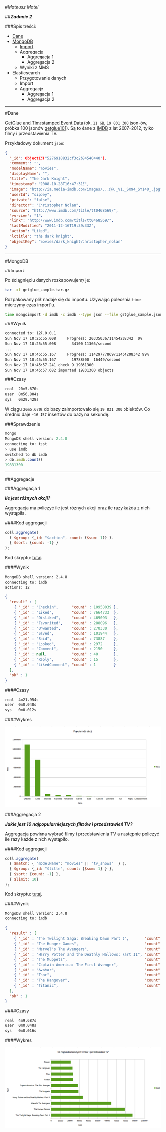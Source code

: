 #*Mateusz Motel*

##***Zadanie 2***

###Spis treści:

* [Dane](#dane)
* [MongoDB](#mongodb)
    * [Import](#import)
    * [Aggregacje](#aggregacje)
        * Aggregacja 1
        * Aggregacja 2
    * Wyniki z MMS
* Elasticsearch
    * Przygotowanie danych
    * Import
    * Aggregacje
        * Aggregacja 1
        * Aggregacja 2

***

#Dane

[GetGlue and Timestamped Event Data](http://getglue-data.s3.amazonaws.com/getglue_sample.tar.gz) (ok. `11 GB`, `19 831 300` json-ów, próbka 100 jsonów [getglue101](https://github.com/nosql/aggregations-2/blob/master/data/wbzyl/getglue101.json)). Są to dane z [IMDB](http://www.imdb.com/) z lat 2007–2012, tylko filmy i przedstawienia TV. 

Przykładowy dokument `json`:

```json
{
  "_id": ObjectId("5276918832cf3c2b84540440"),
  "comment": "",
  "modelName": "movies",
  "displayName": "",
  "title": "The Dark Knight",
  "timestamp": "2008-10-28T16:47:31Z",
  "image": "http://ia.media-imdb.com/images/...@@._V1._SX94_SY140_.jpg",
  "userId": "sippey",
  "private": "false",
  "director": "Christopher Nolan",
  "source": "http://www.imdb.com/title/tt0468569/",
  "version": "1",
  "link": "http://www.imdb.com/title/tt0468569/",
  "lastModified": "2011-12-16T19:39:33Z",
  "action": "Liked",
  "lctitle": "the dark knight",
  "objectKey": "movies/dark_knight/christopher_nolan"
}
```

***

#MongoDB

##Import

Po ściągnięciu danych rozkapowujemy je:

```sh
tar -xf getglue_sample.tar.gz
```

Rozpakowany plik nadaje się do importu. Używając polecenia `time` mierzymy czas import'u.

```sh
time mongoimport -d imdb -c imdb --type json --file getglue_sample.json
```

###Wynik

```sh
connected to: 127.0.0.1
Sun Nov 17 10:25:55.008     Progress: 20335036/11454208342  0%
Sun Nov 17 10:25:55.008       34100 11366/second
...
Sun Nov 17 10:45:55.167     Progress: 11429777869/11454208342 99%
Sun Nov 17 10:45:55.167       19788300  16449/second
Sun Nov 17 10:45:57.241 check 9 19831300
Sun Nov 17 10:45:57.682 imported 19831300 objects
```

###Czasy

```sh
real  20m5.670s
user  8m56.804s
sys   0m29.428s
```

W ciągu `20m5.670s` do bazy zaimportowało się `19 831 300` obiektów. Co średnio daje `~16 457` insertów do bazy na sekundę.

###Sprawdzenie

```js
mongo
MongoDB shell version: 2.4.8
connecting to: test
> use imdb
switched to db imdb
> db.imdb.count()
19831300
```

***

##Aggregacje

###Aggregacja 1

***Ile jest różnych akcji?***

Aggregacja ma policzyć ile jest różnych akcji oraz ile razy każda z nich wystąpiła.

####Kod aggregacji

```js
coll.aggregate(
  { $group: {_id: "$action", count: {$sum: 1}} },
  { $sort: {count: -1} }
);
```
Kod skryptu: [tutaj](../..//scripts/mmotel/2-mongo/agg-1.js).

####Wynik

```sh
MongoDB shell version: 2.4.8
connecting to: imdb
actions: 12
```

```json
{
  "result" : [
    { "_id" : "Checkin",      "count" : 10958039 },
    { "_id" : "Liked",        "count" : 7664733  },
    { "_id" : "Disliked",     "count" : 469093   },
    { "_id" : "Favorited",    "count" : 288096   },
    { "_id" : "Unwanted",     "count" : 270330   },
    { "_id" : "Saved",        "count" : 101944   },
    { "_id" : "Said",         "count" : 73887    },
    { "_id" : "Looked",       "count" : 2972     },
    { "_id" : "Comment",      "count" : 2150     },
    { "_id" : null,           "count" : 40       },
    { "_id" : "Reply",        "count" : 15       },
    { "_id" : "LikedComment", "count" : 1        }
  ],
  "ok" : 1
}
```

####Czasy

```sh
real  4m21.954s
user  0m0.048s
sys   0m0.012s
```

####Wykres

![aggregation-1-chart](../../images/mmotel/2-mongo-agg-1-chart.png)

###Aggregacja 2

***Jakie jest 10 najpopularniejszych filmów i przedstawień TV?***

Aggregacja powinna wybrać filmy i przedstawienia TV a następnie policzyć ile razy każde z nich wystąpiło.

####Kod aggregacji

```js
coll.aggregate(
  { $match: { "modelName": "movies" || "tv_shows"  } },
  { $group: {_id: "$title", count: {$sum: 1} } },
  { $sort: {count: -1} },
  { $limit: 10}
);
```

Kod skryptu: [tutaj](../..//scripts/mmotel/2-mongo/agg-2.js).

####Wynik

```sh
MongoDB shell version: 2.4.8
connecting to: imdb
```

```json
{
  "result" : [
    { "_id" : "The Twilight Saga: Breaking Dawn Part 1",       "count" : 87521 },
    { "_id" : "The Hunger Games",                              "count" : 79340 },
    { "_id" : "Marvel's The Avengers",                         "count" : 64356 },
    { "_id" : "Harry Potter and the Deathly Hallows: Part II", "count" : 33680 },
    { "_id" : "The Muppets",                                   "count" : 29002 },
    { "_id" : "Captain America: The First Avenger",            "count" : 28406 },
    { "_id" : "Avatar",                                        "count" : 23238 },
    { "_id" : "Thor",                                          "count" : 23207 },
    { "_id" : "The Hangover",                                  "count" : 22709 },
    { "_id" : "Titanic",                                       "count" : 20791 }
  ],
  "ok" : 1
}
```

####Czasy

```sh
real  4m9.687s
user  0m0.048s
sys   0m0.016s
```

####Wykres

![aggregation-2-chart](../../images/mmotel/2-mongo-agg-2-chart.png)